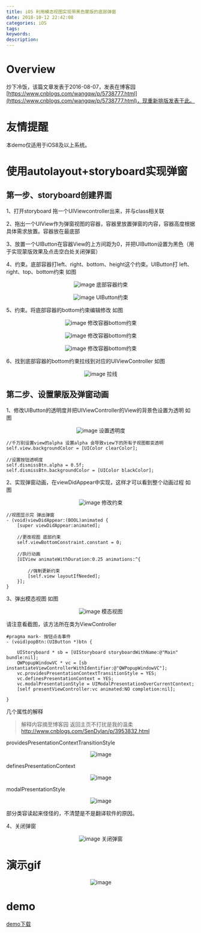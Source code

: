 ```yaml
---
title: iOS 利用模态视图实现带黑色蒙版的底部弹窗
date: 2018-10-12 22:42:08
categories: iOS
tags:
keywords: 
description:
---
```



# Overview
炒下冷饭，该篇文章发表于2016-08-07，发表在博客园[https://www.cnblogs.com/wangqw/p/5738777.html](https://www.cnblogs.com/wangqw/p/5738777.html)，现重新排版发表于此。

# 友情提醒
本demo仅适用于iOS8及以上系统。  

# 使用autolayout+storyboard实现弹窗
## 第一步、storyboard创建界面

1、打开storyboard 拖一个UIViewcontroller出来，并与class相关联

<!-- more -->

2、拖出一个UIView作为弹窗视图的容器，容器里放置弹窗的内容，容器高度根据具体需求放置。容器放在最底部 

3、放置一个UIButton在容器View的上方间距为0，并把UIButton设置为黑色（用于实现蒙版效果及点击空白处关闭弹窗）

4、约束。底部容器打left、right、bottom、height这个约束。UIButton打 left、right、top、bottom约束 如图

<div align='center'>

![image](http://ojgg6fpio.bkt.clouddn.com/714996-20160807175904825-369553193.png)
底部容器约束

![image](http://ojgg6fpio.bkt.clouddn.com/714996-20160807180343168-1347233876.png)
UIButton约束
</div>

5、约束。将底部容器的bottom约束编辑修改 如图
<div align='center'>

![image](http://ojgg6fpio.bkt.clouddn.com/714996-20160807180729684-462217795.png)
修改容器bottom约束

![image](http://ojgg6fpio.bkt.clouddn.com/714996-20160807180935434-792688910.png)
修改容器bottom约束

![image](http://ojgg6fpio.bkt.clouddn.com/714996-20160807181130700-1845924649.png)
修改容器bottom约束
</div>

6、找到底部容器的bottom约束拉线到对应的UIViewController 如图
<div align='center'>

![image](http://ojgg6fpio.bkt.clouddn.com/714996-20160807181841497-1876214160.png)
拉线
</div>

## 第二步、设置蒙版及弹窗动画

1、修改UIButton的透明度并把UIViewController的View的背景色设置为透明 如图
<div align='center'>

![image](http://ojgg6fpio.bkt.clouddn.com/714996-20160807190653059-1295967993.png)
设置透明度
</div>


```
//千万别设置view的alpha 设置alpha 会导致view下的所有子视图都变透明
self.view.backgroundColor = [UIColor clearColor];

//设置按钮透明度
self.dismissBtn.alpha = 0.5f;
self.dismissBtn.backgroundColor = [UIColor blackColor];
```

2、实现弹窗动画，在viewDidAppear中实现，这样才可以看到整个动画过程 如图
<div align='center'>

![image](http://ojgg6fpio.bkt.clouddn.com/714996-20160807191214481-1562655370.png)
修改约束
</div>


```
//视图显示完 弹出弹窗
- (void)viewDidAppear:(BOOL)animated {
    [super viewDidAppear:animated];
    
    //更改视图 底部约束
    self.viewBottomConstraint.constant = 0;
    
    //执行动画
    [UIView animateWithDuration:0.25 animations:^{
        
        //强制更新约束
        [self.view layoutIfNeeded];
    }];
}
```

3、弹出模态视图 如图
<div align='center'>

![image](http://ojgg6fpio.bkt.clouddn.com/714996-20160807191933184-189155919.png)
模态视图
</div>

请注意看截图，该方法所在类为ViewController
```
#pragma mark- 按钮点击事件
- (void)popBtn:(UIButton *)btn {
    
    UIStoryboard * sb = [UIStoryboard storyboardWithName:@"Main" bundle:nil];
    QWPopupWindowVC * vc = [sb instantiateViewControllerWithIdentifier:@"QWPopupWindowVC"];
    vc.providesPresentationContextTransitionStyle = YES;
    vc.definesPresentationContext = YES;
    vc.modalPresentationStyle = UIModalPresentationOverCurrentContext;
    [self presentViewController:vc animated:NO completion:nil];
    
}

```

几个属性的解释  

> 解释内容摘至博客园 返回主页不打扰是我的温柔 http://www.cnblogs.com/SenDylan/p/3953832.html  

providesPresentationContextTransitionStyle
<div align='center'>

![image](http://ojgg6fpio.bkt.clouddn.com/714996-20160807192018106-1442728786.png)
</div>

definesPresentationContext
<div align='center'>

![image](http://ojgg6fpio.bkt.clouddn.com/714996-20160807192726481-1498336537.png)
</div>


modalPresentationStyle
<div align='center'>

![image](http://ojgg6fpio.bkt.clouddn.com/714996-20160807193013293-1451604844.png)
</div>
部分类容读起来怪怪的，不清楚是不是翻译软件的原因。  

4、关闭弹窗
<div align='center'>

![image](http://ojgg6fpio.bkt.clouddn.com/714996-20160807193422418-654040597.png)
关闭弹窗
</div>

# 演示gif
<div align='center'>

![image](http://ojgg6fpio.bkt.clouddn.com/714996-20160807193807153-800741518.gif)
</div>

# demo
[demo下载](https://github.com/quanweiwang/QWPopupWindow)
